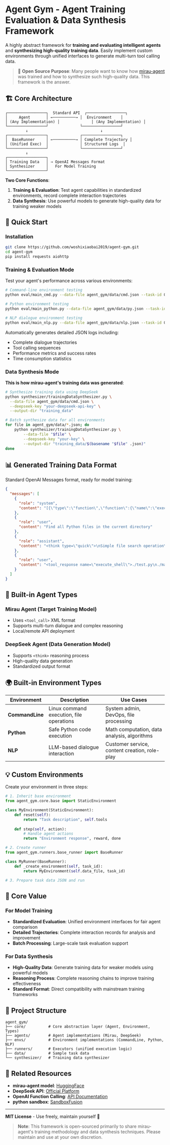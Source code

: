 # Agent Gym - Agent Training Evaluation & Data Synthesis Framework

A highly abstract framework for **training and evaluating intelligent agents** and **synthesizing high-quality training data**. Easily implement custom environments through unified interfaces to generate multi-turn tool calling data.

> 🎯 **Open Source Purpose**: Many people want to know how [mirau-agent](https://huggingface.co/eliuakk/mirau-agent-base-oai) was trained and how to synthesize such high-quality data. This framework is the answer.

## 🏗️ Core Architecture

```
┌─────────────────┐  Standard API  ┌─────────────────┐
│     Agent       │ ←──────────→ │  Environment    │
│ (Any Implementation) │              │ (Any Implementation) │
└─────────────────┘              └─────────────────┘
         ↓                                ↓
┌─────────────────┐              ┌─────────────────┐
│  BaseRunner     │ ←──────────→ │ Complete Trajectory │
│ (Unified Exec)  │              │ Structured Logs  │
└─────────────────┘              └─────────────────┘
         ↓
┌─────────────────┐
│ Training Data   │ → OpenAI Messages Format
│ Synthesizer     │   For Model Training
└─────────────────┘
```

**Two Core Functions**:
1. **Training & Evaluation**: Test agent capabilities in standardized environments, record complete interaction trajectories
2. **Data Synthesis**: Use powerful models to generate high-quality data for training weaker models

## 🚀 Quick Start

### Installation
```bash
git clone https://github.com/woshixiaobai2019/agent-gym.git
cd agent-gym
pip install requests aiohttp
```

### Training & Evaluation Mode

Test your agent's performance across various environments:

```bash
# Command-line environment testing
python eval/main_cmd.py --data-file agent_gym/data/cmd.json --task-id 0

# Python environment testing
python eval/main_python.py --data-file agent_gym/data/py.json --task-id 0

# NLP dialogue environment testing
python eval/main_nlp.py --data-file agent_gym/data/nlp.json --task-id 0
```

Automatically generates detailed JSON logs including:
- Complete dialogue trajectories
- Tool calling sequences
- Performance metrics and success rates
- Time consumption statistics

### Data Synthesis Mode

**This is how mirau-agent's training data was generated**:

```bash
# Synthesize training data using DeepSeek
python synthesizer/trainingDataSynthesizer.py \
  --data-file agent_gym/data/cmd.json \
  --deepseek-key "your-deepseek-api-key" \
  --output-dir "training_data"

# Batch synthesize data for all environments
for file in agent_gym/data/*.json; do
    python synthesizer/trainingDataSynthesizer.py \
        --data-file "$file" \
        --deepseek-key "your-key" \
        --output-dir "training_data/$(basename "$file" .json)"
done
```

## 📊 Generated Training Data Format

Standard OpenAI Messages format, ready for model training:

```json
{
  "messages": [
    {
      "role": "system",
      "content": "[{\"type\":\"function\",\"function\":{\"name\":\"execute_shell\",...}}]"
    },
    {
      "role": "user", 
      "content": "Find all Python files in the current directory"
    },
    {
      "role": "assistant",
      "content": "<think type=\"quick\">\nSimple file search operation\n</think>\n\n<tool_call>\n{\"name\": \"execute_shell\", \"arguments\": {\"command\": \"find . -name '*.py' -type f\"}}\n</tool_call>"
    },
    {
      "role": "user",
      "content": "<tool_response name=\"execute_shell\">./test.py\n./main.py</tool_response>"
    }
  ]
}
```

## 🤖 Built-in Agent Types

### Mirau Agent (Target Training Model)
- Uses `<tool_call>` XML format
- Supports multi-turn dialogue and complex reasoning
- Local/remote API deployment

### DeepSeek Agent (Data Generation Model)  
- Supports `<think>` reasoning process
- High-quality data generation
- Standardized output format

## 🌍 Built-in Environment Types

| Environment | Description | Use Cases |
|------------|-------------|-----------|
| **CommandLine** | Linux command execution, file operations | System admin, DevOps, file processing |
| **Python** | Safe Python code execution | Math computation, data analysis, algorithms |
| **NLP** | LLM-based dialogue interaction | Customer service, content creation, role-play |

## 💡 Custom Environments

Create your environment in three steps:

```python
# 1. Inherit base environment
from agent_gym.core.base import StaticEnvironment

class MyEnvironment(StaticEnvironment):
    def reset(self):
        return "Task description", self.tools
    
    def step(self, action):
        # Handle agent actions
        return "Environment response", reward, done

# 2. Create runner
from agent_gym.runners.base_runner import BaseRunner

class MyRunner(BaseRunner):
    def _create_environment(self, task_id):
        return MyEnvironment(self.data_file, task_id)

# 3. Prepare task data JSON and run
```

## 🎯 Core Value

### For Model Training
- **Standardized Evaluation**: Unified environment interfaces for fair agent comparison
- **Detailed Trajectories**: Complete interaction records for analysis and improvement
- **Batch Processing**: Large-scale task evaluation support

### For Data Synthesis
- **High-Quality Data**: Generate training data for weaker models using powerful models
- **Reasoning Process**: Complete reasoning chains to improve training effectiveness
- **Standard Format**: Direct compatibility with mainstream training frameworks

## 📁 Project Structure

```
agent_gym/
├── core/          # Core abstraction layer (Agent, Environment, Types)
├── agents/        # Agent implementations (Mirau, DeepSeek)
├── envs/          # Environment implementations (CommandLine, Python, NLP)
├── runners/       # Executors (unified execution logic)
├── data/          # Sample task data
└── synthesizer/   # Training data synthesizer
```

## 🔗 Related Resources

- **mirau-agent model**: [HuggingFace](https://huggingface.co/eliuakk/mirau-agent-base-oai)
- **DeepSeek API**: [Official Platform](https://platform.deepseek.com/)
- **OpenAI Function Calling**: [API Documentation](https://platform.openai.com/docs/guides/function-calling)
- **python sandbox**: [SandboxFusion](https://github.com/bytedance/SandboxFusion)
---

**MIT License** - Use freely, maintain yourself 🚀

> **Note**: This framework is open-sourced primarily to share mirau-agent's training methodology and data synthesis techniques. Please maintain and use at your own discretion.
